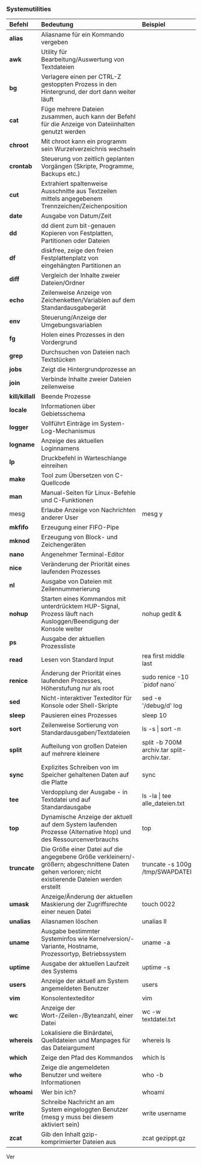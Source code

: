 ### Systemutilities

| Befehl | Bedeutung | Beispiel |
| :--- | :--- | :--- |
| **alias** | Aliasname für ein Kommando vergeben |  |
| **awk** | Utility für Bearbeitung/Auswertung von Textdateien |  |
| **bg** | Verlagere einen per CTRL-Z gestoppten Prozess in den Hintergrund, der dort dann weiter läuft |  |
| **cat** | Füge mehrere Dateien zusammen, auch kann der Befehl für die Anzeige von Dateiinhalten genutzt werden |  |
| **chroot** | Mit chroot kann ein programm sein Wurzelverzeichnis wechseln |  |
| **crontab** | Steuerung von zeitlich geplanten Vorgängen \(Skripte, Programme, Backups etc.\) |  |
| **cut** | Extrahiert spaltenweise Ausschnitte aus Textzeilen mittels angegebenem Trennzeichen/Zeichenposition |  |
| **date** | Ausgabe von Datum/Zeit |  |
| **dd** | dd dient zum bit-genauen Kopieren von Festplatten, Partitionen oder Dateien |  |
| **df** | diskfree, zeige den freien Festplattenplatz von eingehängten Partitionen an |  |
| **diff** | Vergleich der Inhalte zweier Dateien/Ordner |  |
| **echo** | Zeilenweise Anzeige von Zeichenketten/Variablen auf dem Standardausgabegerät |  |
| **env** | Steuerung/Anzeige der Umgebungsvariablen |  |
| **fg** | Holen eines Prozesses in den Vordergrund |  |
| **grep** | Durchsuchen von Dateien nach Textstücken |  |
| **jobs** | Zeigt die Hintergrundprozesse an |  |
| **join** | Verbinde Inhalte zweier Dateien zeilenweise |  |
| **kill/killall** | Beende Prozesse |  |
| **locale** | Informationen über Gebietsschema |  |
| **logger** | Vollführt Einträge im System-Log-Mechanismus |  |
| **logname** | Anzeige des aktuellen Loginnamens |  |
| **lp** | Druckbefehl in Warteschlange einreihen |  |
| **make** | Tool zum Übersetzen von C-Quellcode |  |
| **man** | Manual-Seiten für Linux-Befehle und C-Funktionen |  |
| mesg | Erlaube Anzeige von Nachrichten anderer User | mesg y |
| **mkfifo** | Erzeugung einer FIFO-Pipe |  |
| **mknod** | Erzeugung von Block- und Zeichengeräten |  |
| **nano** | Angenehmer Terminal-Editor |  |
| **nice** | Veränderung der Priorität eines laufenden Prozesses |  |
| **nl** | Ausgabe von Dateien mit Zeilennummerierung |  |
| **nohup** | Starten eines Kommandos mit unterdrücktem HUP-Signal, Prozess läuft nach Ausloggen/Beendigung der Konsole weiter | nohup gedit & |
| **ps** | Ausgabe der aktuellen Prozessliste |  |
| **read** | Lesen von Standard Input | rea first middle last |
| **renice** | Änderung der Priorität eines laufenden Prozesses, Höherstufung nur als root | sudo renice -10 \`pidof nano\` |
| **sed** | Nicht-interaktiver Texteditor für Konsole oder Shell-Skripte | sed -e '/debug/d'  log |
| **sleep** | Pausieren eines Prozesses | sleep 10 |
| **sort** | Zeilenweise Sortierung von Standardausgaben/Textdateien | ls -s \| sort -n |
| **split** | Aufteilung von großen Dateien auf mehrere kleinere | split -b 700M archiv.tar split-archiv.tar. |
| **sync** | Explizites Schreiben von im Speicher gehaltenen Daten auf die Platte | sync |
| **tee** | Verdopplung der Ausgabe - in Textdatei und auf Standardausgabe | ls -la &#124; tee alle\_dateien.txt |
| **top** | Dynamische Anzeige der aktuell auf dem System laufenden Prozesse \(Alternative htop\) und des Ressourcenverbrauchs | top |
| **truncate** | Die Größe einer Datei auf die angegebene Größe verkleinern/-größern; abgeschnittene Daten gehen verloren; nicht existierende Dateien werden erstellt | truncate -s 100g /tmp/SWAPDATEI |
| **umask** | Anzeige/Änderung der aktuellen Maskierung der Zugriffsrechte einer neuen Datei | touch 0022 |
| **unalias** | Aliasnamen löschen | unalias ll |
| **uname** | Ausgabe bestimmter Systeminfos wie Kernelversion/-Variante, Hostname, Prozessortyp, Betriebssystem | uname -a |
| **uptime** | Ausgabe der aktuellen Laufzeit des Systems | uptime -s |
| **users** | Anzeige der aktuell am System angemeldeten Benutzer | users |
| **vim** | Konsolentexteditor | vim |
| **wc** | Anzeige der Wort-/Zeilen-/Byteanzahl, einer Datei | wc -w textdatei.txt |
| **whereis** | Lokalisiere die Binärdatei, Quelldateien und Manpages für das Dateiargument | whereis ls |
| **which** | Zeige den Pfad des Kommandos | which ls |
| **who** | Zeige die angemeldeten Benutzer und weitere Informationen | who -b |
| **whoami** | Wer bin ich? | whoami |
| **write** | Schreibe Nachricht an am System eingeloggten Benutzer \(mesg y muss bei diesem aktiviert sein\) | write username  |
| **zcat** | Gib den Inhalt gzip-komprimierter Dateien aus | zcat gezippt.gz |

Ver

